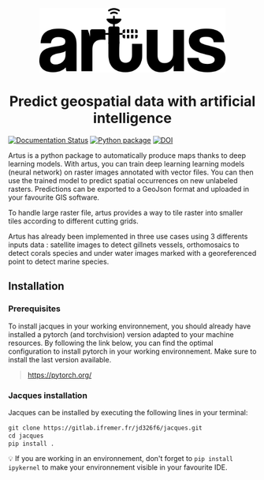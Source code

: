 <div align="center">

<img src="logo_artus.png" height="130px">

# Predict geospatial data with artificial intelligence

</div>

[![Documentation Status](https://readthedocs.org/projects/artus/badge/?version=latest)](https://artus.readthedocs.io/en/latest/?badge=latest)
[![Python package](https://github.com/6tronl/artus/actions/workflows/main.yml/badge.svg)](https://github.com/6tronl/artus/actions/workflows/main.yml)
[![DOI](https://zenodo.org/badge/DOI/10.5281/zenodo.7852855.svg)](https://doi.org/10.5281/zenodo.7852855)

Artus is a python package to automatically produce maps thanks to deep learning models. With artus, you can train deep learning learning models (neural network)
on raster images annotated with vector files. You can then use the trained model to predict spatial occurrences on new unlabeled rasters. Predictions can be exported
to a GeoJson format and uploaded in your favourite GIS software.

To handle large raster file, artus provides a way to tile raster into smaller tiles according to different cutting grids.

Artus has already been implemented in three use cases using 3 differents inputs data : satellite images to detect gillnets vessels, orthomosaics to detect corals
species and under water images marked with a georeferenced point to detect marine species.


## Installation
### Prerequisites

To install jacques in your working environnement, you should already have installed a pytorch (and torchvision) version adapted to your machine resources. By following the link below, you can find the optimal configuration to install pytorch in your working environnement. Make sure to install the last version available.
> https://pytorch.org/

### Jacques installation

Jacques can be installed by executing the following lines in your terminal:

```
git clone https://gitlab.ifremer.fr/jd326f6/jacques.git
cd jacques
pip install .
```

:bulb: If you are working in an environnement, don't forget to `pip install ipykernel` to make your environnement visible in your favourite IDE.

